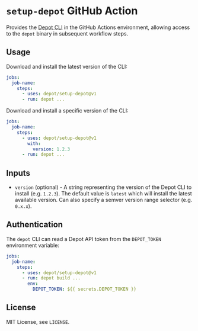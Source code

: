 # `setup-depot` GitHub Action

Provides the [Depot CLI](https://github.com/depot/cli) in the GitHub Actions environment, allowing access to the `depot` binary in subsequent workflow steps.

## Usage

Download and install the latest version of the CLI:

```yaml
jobs:
  job-name:
    steps:
      - uses: depot/setup-depot@v1
      - run: depot ...
```

Download and install a specific version of the CLI:

```yaml
jobs:
  job-name:
    steps:
      - uses: depot/setup-depot@v1
        with:
          version: 1.2.3
      - run: depot ...
```

## Inputs

- `version` (optional) - A string representing the version of the Depot CLI to install (e.g. `1.2.3`). The default value is `latest` which will install the latest available version. Can also specify a semver version range selector (e.g. `0.x.x`).

## Authentication

The `depot` CLI can read a Depot API token from the `DEPOT_TOKEN` environment variable:

```yaml
jobs:
  job-name:
    steps:
      - uses: depot/setup-depot@v1
      - run: depot build ...
        env:
          DEPOT_TOKEN: ${{ secrets.DEPOT_TOKEN }}
```

## License

MIT License, see `LICENSE`.
